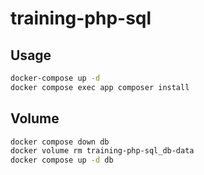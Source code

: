 # training-php-sql

## Usage

```bash
docker-compose up -d
docker compose exec app composer install
```

## Volume

```bash
docker compose down db
docker volume rm training-php-sql_db-data
docker compose up -d db
```
